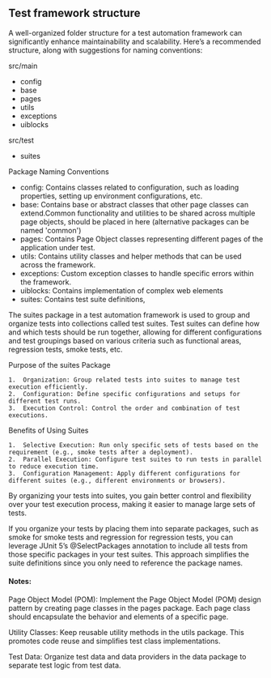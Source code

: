 ## Test framework structure

A well-organized folder structure for a test automation framework can significantly enhance maintainability and
scalability. Here’s a recommended structure, along with suggestions for naming conventions:

src/main

* config
* base
* pages
* utils
* exceptions
* uiblocks

src/test

* suites

Package Naming Conventions

* config: Contains classes related to configuration, such as loading properties, setting up environment configurations,
  etc.
* base: Contains base or abstract classes that other page classes can extend.Common functionality and utilities to be
  shared across multiple page objects, should be placed in here (alternative packages can be named 'common')
* pages: Contains Page Object classes representing different pages of the application under test.
* utils: Contains utility classes and helper methods that can be used across the framework.
* exceptions: Custom exception classes to handle specific errors within the framework.
* uiblocks: Contains implementation of complex web elements
* suites: Contains test suite definitions,

The suites package in a test automation framework is used to group and organize tests into collections called test
suites. Test suites can define how and which tests should be run together, allowing for different configurations and
test groupings based on various criteria such as functional areas, regression tests, smoke tests, etc.

Purpose of the suites Package

	1.	Organization: Group related tests into suites to manage test execution efficiently.
	2.	Configuration: Define specific configurations and setups for different test runs.
	3.	Execution Control: Control the order and combination of test executions.

Benefits of Using Suites

	1.	Selective Execution: Run only specific sets of tests based on the requirement (e.g., smoke tests after a deployment).
	2.	Parallel Execution: Configure test suites to run tests in parallel to reduce execution time.
	3.	Configuration Management: Apply different configurations for different suites (e.g., different environments or browsers).

By organizing your tests into suites, you gain better control and flexibility over your test execution process, making
it easier to manage large sets of tests.

If you organize your tests by placing them into separate packages, such as smoke for smoke tests and regression for
regression tests, you can leverage JUnit 5’s @SelectPackages annotation to include all tests from those specific
packages in your test suites. This approach simplifies the suite definitions since you only need to reference the
package names.

#### Notes:

Page Object Model (POM): Implement the Page Object Model (POM)
design pattern by creating page classes in the pages package. Each page class should encapsulate the behavior and
elements of a specific page.

Utility Classes: Keep reusable utility methods in the utils package. This promotes code reuse and simplifies test class
implementations.

Test Data: Organize test data and data providers in the data package to separate test logic from test data.